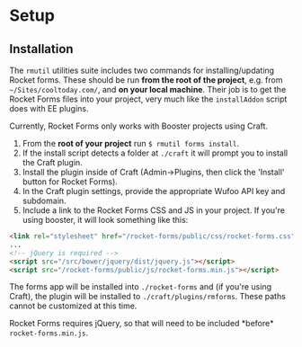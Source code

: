 # Setup

## Installation

The `rmutil` utilities suite includes two commands for installing/updating Rocket forms. These should be run **from the root of the project**, e.g. from `~/Sites/cooltoday.com/`, and **on your local machine**. Their job is to get the Rocket Forms files into your project, very much like the `installAddon` script does with EE plugins.

<aside class="notice">
    Currently, Rocket Forms only works with Booster projects using Craft.
</aside>

1. From the **root of your project** run `$ rmutil forms install`.
2. If the install script detects a folder at `./craft` it will prompt you to install the Craft plugin.
3. Install the plugin inside of Craft (Admin->Plugins, then click the 'Install' button for Rocket Forms).
4. In the Craft plugin settings, provide the appropriate Wufoo API key and subdomain. 
5. Include a link to the Rocket Forms CSS and JS in your project. If you're using booster, it will look something like this:

```html
<link rel="stylesheet" href="/rocket-forms/public/css/rocket-forms.css">
...
<!-- jQuery is required -->
<script src="/src/bower/jquery/dist/jquery.js"></script>
<script src="/rocket-forms/public/js/rocket-forms.min.js"></script>
```

The forms app will be installed into `./rocket-forms` and (if you're using Craft), the plugin will be installed to `./craft/plugins/rmforms`. These paths cannot be customized at this time.

<aside class="notice">
    Rocket Forms requires jQuery, so that will need to be included *before* <code>rocket-forms.min.js</code>.
</aside>